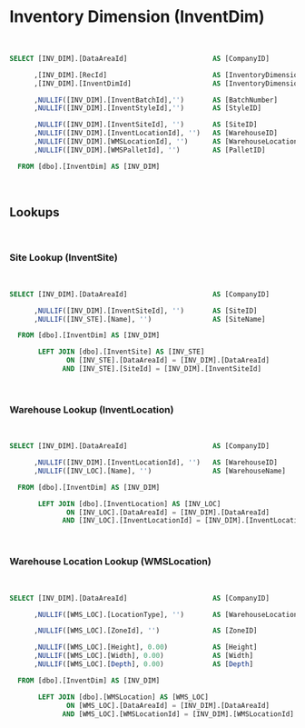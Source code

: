 <!---------------------->
<!--- Page / Section --->
<!---------------------->

# Inventory Dimension (InventDim)

<br />

``` sql
SELECT [INV_DIM].[DataAreaId]                     AS [CompanyID]

      ,[INV_DIM].[RecId]                          AS [InventoryDimensionKey]
      ,[INV_DIM].[InventDimId]                    AS [InventoryDimensionID]

      ,NULLIF([INV_DIM].[InventBatchId],'')       AS [BatchNumber]
      ,NULLIF([INV_DIM].[InventStyleId],'')       AS [StyleID]

      ,NULLIF([INV_DIM].[InventSiteId], '')       AS [SiteID]
      ,NULLIF([INV_DIM].[InventLocationId], '')   AS [WarehouseID]
      ,NULLIF([INV_DIM].[WMSLocationId], '')      AS [WarehouseLocationID]
      ,NULLIF([INV_DIM].[WMSPalletId], '')        AS [PalletID]

  FROM [dbo].[InventDim] AS [INV_DIM]
```

<br />

<!---------------------->
<!--- Page / Section --->
<!---------------------->



<div style="page-break-after: always"> 



<!---------------------->
<!--- Page / Section --->
<!---------------------->

## Lookups

<br />

<!---------------------->
<!--- Page / Section --->
<!---------------------->



<!-- <div style="page-break-after: always">  -->



<!---------------------->
<!--- Page / Section --->
<!---------------------->

### Site Lookup (InventSite)

<br />

``` sql
SELECT [INV_DIM].[DataAreaId]                     AS [CompanyID]

      ,NULLIF([INV_DIM].[InventSiteId], '')       AS [SiteID]
      ,NULLIF([INV_STE].[Name], '')               AS [SiteName]

  FROM [dbo].[InventDim] AS [INV_DIM]

       LEFT JOIN [dbo].[InventSite] AS [INV_STE]
              ON [INV_STE].[DataAreaId] = [INV_DIM].[DataAreaId]
             AND [INV_STE].[SiteId] = [INV_DIM].[InventSiteId]
```

<br />

<!---------------------->
<!--- Page / Section --->
<!---------------------->



<div style="page-break-after: always"> 



<!---------------------->
<!--- Page / Section --->
<!---------------------->

### Warehouse Lookup (InventLocation)

<br />

``` sql
SELECT [INV_DIM].[DataAreaId]                     AS [CompanyID]

      ,NULLIF([INV_DIM].[InventLocationId], '')   AS [WarehouseID]
      ,NULLIF([INV_LOC].[Name], '')               AS [WarehouseName]

  FROM [dbo].[InventDim] AS [INV_DIM]

       LEFT JOIN [dbo].[InventLocation] AS [INV_LOC]
              ON [INV_LOC].[DataAreaId] = [INV_DIM].[DataAreaId]
             AND [INV_LOC].[InventLocationId] = [INV_DIM].[InventLocationId]
```

<br />

<!---------------------->
<!--- Page / Section --->
<!---------------------->



<div style="page-break-after: always"> 



<!---------------------->
<!--- Page / Section --->
<!---------------------->

### Warehouse Location Lookup (WMSLocation)

<br />

``` sql
SELECT [INV_DIM].[DataAreaId]                     AS [CompanyID]

      ,NULLIF([WMS_LOC].[LocationType], '')       AS [WarehouseLocationType] -- Enumeration

      ,NULLIF([WMS_LOC].[ZoneId], '')             AS [ZoneID]

      ,NULLIF([WMS_LOC].[Height], 0.00)           AS [Height]
      ,NULLIF([WMS_LOC].[Width], 0.00)            AS [Width]
      ,NULLIF([WMS_LOC].[Depth], 0.00)            AS [Depth]

  FROM [dbo].[InventDim] AS [INV_DIM]

       LEFT JOIN [dbo].[WMSLocation] AS [WMS_LOC]
              ON [WMS_LOC].[DataAreaId] = [INV_DIM].[DataAreaId]
             AND [WMS_LOC].[WMSLocationId] = [INV_DIM].[WMSLocationId]
```

<br />

<!---------------------->
<!--- Page / Section --->
<!---------------------->
